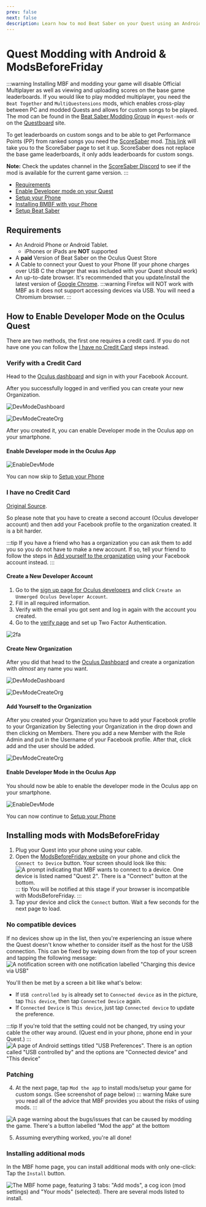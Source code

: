 ```yaml
---
prev: false
next: false
description: Learn how to mod Beat Saber on your Quest using an Android device!
---
```


# Quest Modding with Android & ModsBeforeFriday

:::warning
Installing MBF and modding your game will disable Official Multiplayer as well as viewing and uploading scores on the
base game leaderboards.
If you would like to play modded multiplayer, you need the `Beat Together` and `MultiQuestensions` mods, which enables
cross-play between PC
and modded Quests and allows for custom songs to be played. The mod can be found in the
[Beat Saber Modding Group](https://discord.gg/beatsabermods) in `#quest-mods` or on the
[Questboard](https://questmodding.com) site.

To get leaderboards on custom songs and to be able to get Performance Points (PP) from ranked songs you need the
[ScoreSaber](https://scoresaber.com/quest) mod. [This link](https://scoresaber.com/quest) will take you to the
ScoreSaber page to set it up.
ScoreSaber does not replace the base game leaderboards, it only adds leaderboards for custom songs.

**Note:** Check the updates channel in the [ScoreSaber Discord](https://discord.gg/scoresaber) to see if the mod is available
for the current game version.
:::

- [Requirements](#requirements)
- [Enable Developer mode on your Quest](#how-to-enable-developer-mode-on-the-oculus-quest)
- [Setup your Phone](#setup-your-phone)
- [Installing BMBF with your Phone](#installing-bmbf-with-your-phone)
- [Setup Beat Saber](#setup-beat-saber)

## Requirements

- An Android Phone or Android Tablet.
  - iPhones or iPads are **NOT** supported
- A **paid** Version of Beat Saber on the Oculus Quest Store
- A Cable to connect your Quest to your Phone (If your phone charges over USB C the charger that was included with your
  Quest should work)
- An up-to-date browser. It's recommended that you update/install the latest version of [Google Chrome](https://play.google.com/store/apps/details?id=com.android.chrome).
:::warning
Firefox will NOT work with MBF as it does not support accessing devices via USB. You will need a Chromium browser.
:::

## How to Enable Developer Mode on the Oculus Quest

There are two methods, the first one requires a credit card. If you do not have one you can follow the
[I have no Credit Card](#i-have-no-credit-card) steps instead.

### Verify with a Credit Card

Head to the [Oculus dashboard](https://dashboard.oculus.com/) and sign in with your Facebook Account.

After you successfully logged in and verified you can create your new Organization.

![DevModeDashboard](/.assets/images/beginners-guide/DevModeDashboard.png)

![DevModeCreateOrg](/.assets/images/beginners-guide/DevModeCreateOrg.png)

After you created it, you can enable Developer mode in the Oculus app on your smartphone.

#### Enable Developer mode in the Oculus App

![EnableDevMode](/.assets/images/beginners-guide/EnableDevMode.png)

You can now skip to [Setup your Phone](#setup-your-phone)

### I have no Credit Card

[Original Source](https://www.reddit.com/r/sidequest/comments/jaxy4u/cant_verify_oculus_developer_account/?utm_source=amp&utm_medium=&utm_content=post_body).

So please note that you have to create a second account (Oculus developer account) and then add your Facebook profile to
the organization created.
It is a bit harder.

:::tip
If you have a friend who has a organization you can ask them to add you so you do not have to make a new account.
If so, tell your friend to follow the steps in [Add yourself to the organization](#add-yourself-to-the-organization)
using your Facebook account instead.
:::

#### Create a New Developer Account

1. Go to the [sign up page for Oculus developers](https://developer.oculus.com/sign-up/) and click
   `Create an Unmerged Oculus Developer Account`.
2. Fill in all required information.
3. Verify with the email you got sent and log in again with the account you created.
4. Go to the [verify page](https://developer.oculus.com/manage/verify/) and set up Two Factor Authentication.

![2fa](/.assets/images/beginners-guide/2fa.png)

#### Create New Organization

After you did that head to the [Oculus Dashboard](https://dashboard.oculus.com/) and create a organization with _almost_
any name you want.

![DevModeDashboard](/.assets/images/beginners-guide/DevModeDashboard.png)

![DevModeCreateOrg](/.assets/images/beginners-guide/DevModeCreateOrg.png)

#### Add Yourself to the Organization

After you created your Organization you have to add your Facebook profile to your Organization by Selecting your Organization
in the drop down and then clicking on Members.
There you add a new Member with the Role Admin and put in the Username of your Facebook profile. After that, click add
and the user should be added.

![DevModeCreateOrg](/.assets/images/beginners-guide/addmember.png)

#### Enable Developer Mode in the Oculus App

You should now be able to enable the developer mode in the Oculus app on your smartphone.

![EnableDevMode](/.assets/images/beginners-guide/EnableDevMode.png)

You can now continue to [Setup your Phone](#setup-your-phone)

## Installing mods with ModsBeforeFriday

1. Plug your Quest into your phone using your cable.
2. Open the [ModsBeforeFriday website](https://lauriethefish.github.io/ModsBeforeFriday/) on your phone and click the `Connect to Device` button. Your screen should look like this:
![A prompt indicating that MBF wants to connect to a device. One device is listed named "Quest 2". There is a "Connect" button at the bottom.](/.assets/images/beginners-guide/mbf-android-quest-found.png)
::: tip
You will be notified at this stage if your browser is incompatible with ModsBeforeFriday.
:::
3. Tap your device and click the `Connect` button. Wait a few seconds for the next page to load.
### No compatible devices
If no devices show up in the list, then you're experiencing an issue where the Quest doesn't know whether to consider itself as the host for the USB connection. This can be fixed by swiping down from the top of your screen and tapping the following message:
![A notification screen with one notification labelled "Charging this device via USB"](/.assets/images/beginners-guide/mbf-android-usb-tray.png)

You'll then be met by a screen a bit like what's below:

- If `USB controlled by` is already set to `Connected device` as in the picture, tap `This device`, then tap `Connected Device` again.
- If `Connected Device` is `This device`, just tap `Connected device` to update the preference.

:::tip
If you're told that the setting could not be changed, try using your cable the other way around. (Quest end in your phone, phone end in your Quest.)
:::
![A page of Android settings titled "USB Preferences". There is an option called "USB controlled by" and the options are "Connected device" and "This device"](/.assets/images/beginners-guide/mbf-android-preferences-changed.png)

### Patching
4. At the next page, tap `Mod the app` to install mods/setup your game for custom songs. (See screenshot of page below)
::: warning
Make sure you read all of the advice that MBF provides you about the risks of using mods.
:::

![A page warning about the bugs/issues that can be caused by modding the game. There's a button labelled "Mod the app" at the bottom](/.assets/images/beginners-guide/mbf-android-ready-to-mod.png)

5. Assuming everything worked, you're all done!

### Installing additional mods

In the MBF home page, you can install additional mods with only one-click: Tap the `Install` button.

![The MBF home page, featuring 3 tabs: "Add mods", a cog icon (mod settings) and "Your mods" (selected). There are several mods listed to install.](/.assets/images/beginners-guide/mbf-android-modding-complete.png)